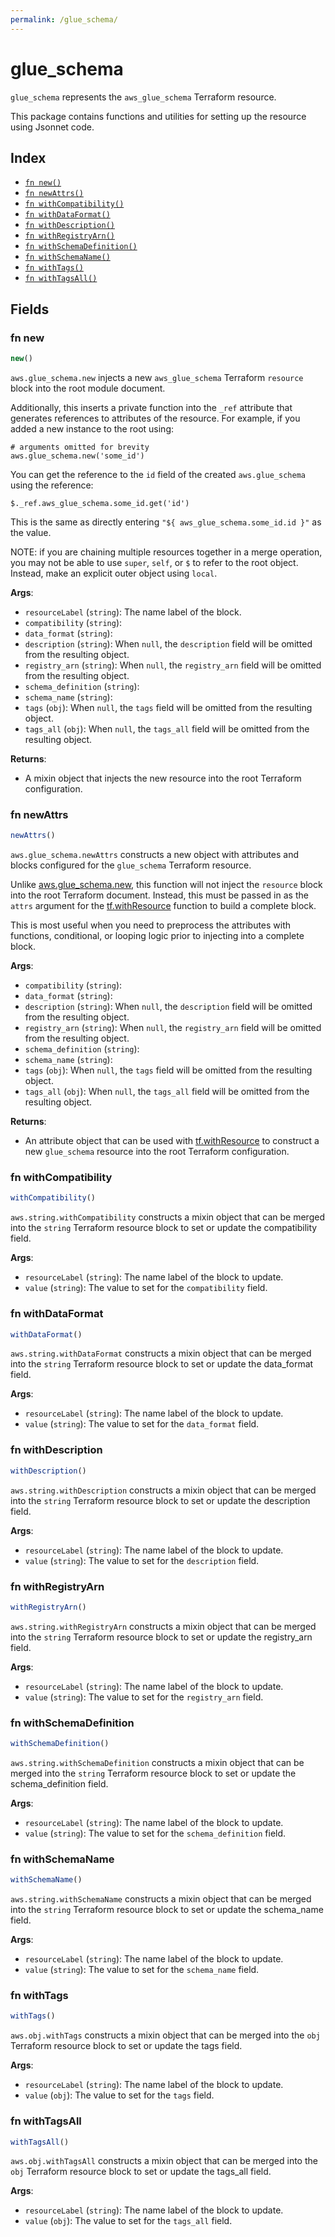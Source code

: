 ```yaml
---
permalink: /glue_schema/
---
```


# glue_schema

`glue_schema` represents the `aws_glue_schema` Terraform resource.



This package contains functions and utilities for setting up the resource using Jsonnet code.


## Index

* [`fn new()`](#fn-new)
* [`fn newAttrs()`](#fn-newattrs)
* [`fn withCompatibility()`](#fn-withcompatibility)
* [`fn withDataFormat()`](#fn-withdataformat)
* [`fn withDescription()`](#fn-withdescription)
* [`fn withRegistryArn()`](#fn-withregistryarn)
* [`fn withSchemaDefinition()`](#fn-withschemadefinition)
* [`fn withSchemaName()`](#fn-withschemaname)
* [`fn withTags()`](#fn-withtags)
* [`fn withTagsAll()`](#fn-withtagsall)

## Fields

### fn new

```ts
new()
```


`aws.glue_schema.new` injects a new `aws_glue_schema` Terraform `resource`
block into the root module document.

Additionally, this inserts a private function into the `_ref` attribute that generates references to attributes of the
resource. For example, if you added a new instance to the root using:

    # arguments omitted for brevity
    aws.glue_schema.new('some_id')

You can get the reference to the `id` field of the created `aws.glue_schema` using the reference:

    $._ref.aws_glue_schema.some_id.get('id')

This is the same as directly entering `"${ aws_glue_schema.some_id.id }"` as the value.

NOTE: if you are chaining multiple resources together in a merge operation, you may not be able to use `super`, `self`,
or `$` to refer to the root object. Instead, make an explicit outer object using `local`.

**Args**:
  - `resourceLabel` (`string`): The name label of the block.
  - `compatibility` (`string`): 
  - `data_format` (`string`): 
  - `description` (`string`):  When `null`, the `description` field will be omitted from the resulting object.
  - `registry_arn` (`string`):  When `null`, the `registry_arn` field will be omitted from the resulting object.
  - `schema_definition` (`string`): 
  - `schema_name` (`string`): 
  - `tags` (`obj`):  When `null`, the `tags` field will be omitted from the resulting object.
  - `tags_all` (`obj`):  When `null`, the `tags_all` field will be omitted from the resulting object.

**Returns**:
- A mixin object that injects the new resource into the root Terraform configuration.


### fn newAttrs

```ts
newAttrs()
```


`aws.glue_schema.newAttrs` constructs a new object with attributes and blocks configured for the `glue_schema`
Terraform resource.

Unlike [aws.glue_schema.new](#fn-glueschemanew), this function will not inject the `resource`
block into the root Terraform document. Instead, this must be passed in as the `attrs` argument for the
[tf.withResource](https://github.com/tf-libsonnet/core/tree/main/docs#fn-withresource) function to build a complete block.

This is most useful when you need to preprocess the attributes with functions, conditional, or looping logic prior to
injecting into a complete block.

**Args**:
  - `compatibility` (`string`): 
  - `data_format` (`string`): 
  - `description` (`string`):  When `null`, the `description` field will be omitted from the resulting object.
  - `registry_arn` (`string`):  When `null`, the `registry_arn` field will be omitted from the resulting object.
  - `schema_definition` (`string`): 
  - `schema_name` (`string`): 
  - `tags` (`obj`):  When `null`, the `tags` field will be omitted from the resulting object.
  - `tags_all` (`obj`):  When `null`, the `tags_all` field will be omitted from the resulting object.

**Returns**:
  - An attribute object that can be used with [tf.withResource](https://github.com/tf-libsonnet/core/tree/main/docs#fn-withresource) to construct a new `glue_schema` resource into the root Terraform configuration.


### fn withCompatibility

```ts
withCompatibility()
```

`aws.string.withCompatibility` constructs a mixin object that can be merged into the `string`
Terraform resource block to set or update the compatibility field.



**Args**:
  - `resourceLabel` (`string`): The name label of the block to update.
  - `value` (`string`): The value to set for the `compatibility` field.


### fn withDataFormat

```ts
withDataFormat()
```

`aws.string.withDataFormat` constructs a mixin object that can be merged into the `string`
Terraform resource block to set or update the data_format field.



**Args**:
  - `resourceLabel` (`string`): The name label of the block to update.
  - `value` (`string`): The value to set for the `data_format` field.


### fn withDescription

```ts
withDescription()
```

`aws.string.withDescription` constructs a mixin object that can be merged into the `string`
Terraform resource block to set or update the description field.



**Args**:
  - `resourceLabel` (`string`): The name label of the block to update.
  - `value` (`string`): The value to set for the `description` field.


### fn withRegistryArn

```ts
withRegistryArn()
```

`aws.string.withRegistryArn` constructs a mixin object that can be merged into the `string`
Terraform resource block to set or update the registry_arn field.



**Args**:
  - `resourceLabel` (`string`): The name label of the block to update.
  - `value` (`string`): The value to set for the `registry_arn` field.


### fn withSchemaDefinition

```ts
withSchemaDefinition()
```

`aws.string.withSchemaDefinition` constructs a mixin object that can be merged into the `string`
Terraform resource block to set or update the schema_definition field.



**Args**:
  - `resourceLabel` (`string`): The name label of the block to update.
  - `value` (`string`): The value to set for the `schema_definition` field.


### fn withSchemaName

```ts
withSchemaName()
```

`aws.string.withSchemaName` constructs a mixin object that can be merged into the `string`
Terraform resource block to set or update the schema_name field.



**Args**:
  - `resourceLabel` (`string`): The name label of the block to update.
  - `value` (`string`): The value to set for the `schema_name` field.


### fn withTags

```ts
withTags()
```

`aws.obj.withTags` constructs a mixin object that can be merged into the `obj`
Terraform resource block to set or update the tags field.



**Args**:
  - `resourceLabel` (`string`): The name label of the block to update.
  - `value` (`obj`): The value to set for the `tags` field.


### fn withTagsAll

```ts
withTagsAll()
```

`aws.obj.withTagsAll` constructs a mixin object that can be merged into the `obj`
Terraform resource block to set or update the tags_all field.



**Args**:
  - `resourceLabel` (`string`): The name label of the block to update.
  - `value` (`obj`): The value to set for the `tags_all` field.
